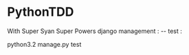 PythonTDD
=========
With Super Syan Super Powers
django management : 
-- test : 

python3.2 manage.py test
